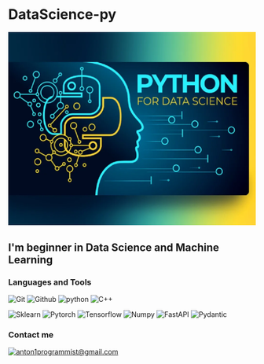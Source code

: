 # DataScience-py

[![Header](https://github.com/DataScience-py/DataScience-py/blob/main/assets/userlogo.png)](https://github.com/DataScience-py)

## I'm beginner in Data Science and Machine Learning

### Languages and Tools

![Git](https://img.shields.io/badge/-Git-Git?logo=Git)
![Github](https://img.shields.io/badge/Github-f7d031?style=for-the-badge&logo=GitHub&logoColor=000000)
![python](https://img.shields.io/badge/Python-f7d031?style=for-the-badge&logo=Python&logoColor=37709f)
![C++](https://img.shields.io/badge/-C++-f7d031?style=for-the-badge&logo=c%2B%2B&logoColor=007fcb)

![Sklearn](https://img.shields.io/badge/Sklearn-f7d031?style=for-the-badge&logo=Sklearn&logoColor=#3b7deb)
![Pytorch](https://img.shields.io/badge/Pytorch-f7d031?style=for-the-badge&logo=Pytorch&logoColor=e94f2b)
![Tensorflow](https://img.shields.io/badge/Tensorflow-f7d031?style=for-the-badge&logo=Tensorflow&logoColor=ea911e)
![Numpy](https://img.shields.io/badge/Numpy-f7d031?style=for-the-badge&logo=Numpy&logoColor=02afd9)
![FastAPI](https://img.shields.io/badge/FastAPI-005571?style=for-the-badge&logo=fastapi)
![Pydantic](https://img.shields.io/badge/-Pydantic-464646?logo=Pydantic)

### Contact me

[![anton1programmist@gmail.com](https://img.shields.io/badge/-anton1programmist@gmail.com-f7d031?style=for-the-badge&logo=gmail&logoColor=e94335)](mailto:anton1programmist@gmail.com)

